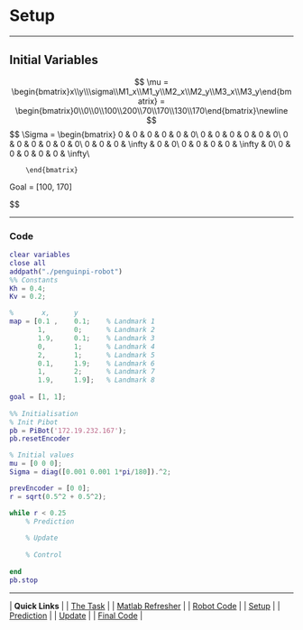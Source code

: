 # Setup

---

## Initial Variables


$$
\mu = \begin{bmatrix}x\\y\\\sigma\\M1_x\\M1_y\\M2_x\\M2_y\\M3_x\\M3_y\end{bmatrix} = \begin{bmatrix}0\\0\\0\\100\\200\\70\\170\\130\\170\end{bmatrix}\newline
$$
$$
\Sigma = \begin{bmatrix}
		0 & 0 & 0 & 0 & 0 & 0\\ 
		0 & 0 & 0 & 0 & 0 & 0\\
		0 & 0 & 0 & 0 & 0 & 0\\
		0 & 0 & 0 & \infty & 0 & 0\\
		0 & 0 & 0 & 0 & \infty & 0\\
		0 & 0 & 0 & 0 & 0 & \infty\\
		
		\end{bmatrix} 

$$
$$

Goal = [100, 170]

$$

---

### Code
```matlab
clear variables
close all
addpath("./penguinpi-robot")
%% Constants
Kh = 0.4;
Kv = 0.2;

%       x,      y
map = [0.1 ,    0.1;    % Landmark 1
       1,       0;      % Landmark 2
       1.9,     0.1;    % Landmark 3
       0,       1;      % Landmark 4
       2,       1;      % Landmark 5
       0.1,     1.9;    % Landmark 6
       1,       2;      % Landmark 7
       1.9,     1.9];   % Landmark 8
   
goal = [1, 1];
        
%% Initialisation
% Init Pibot
pb = PiBot('172.19.232.167');
pb.resetEncoder

% Initial values
mu = [0 0 0];
Sigma = diag([0.001 0.001 1*pi/180]).^2;

prevEncoder = [0 0];
r = sqrt(0.5^2 + 0.5^2);

while r < 0.25
	% Prediction
	
	% Update
	
	% Control
	
end
pb.stop
```

---

| **Quick Links**                         |
| [The Task](The_Task.md)                 |
| [Matlab Refresher](Matlab_Refresher.md) |
| [Robot Code](Robot_Code.md)             |
| [Setup](Setup.md)                       |
| [Prediction](Prediction.md)             |
| [Update](Update.md)                     | 
| [Final Code](Final_Code.md)             |